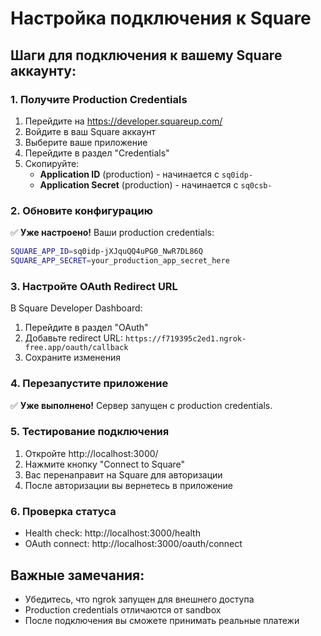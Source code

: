 # Настройка подключения к Square

## Шаги для подключения к вашему Square аккаунту:

### 1. Получите Production Credentials

1. Перейдите на https://developer.squareup.com/
2. Войдите в ваш Square аккаунт
3. Выберите ваше приложение
4. Перейдите в раздел "Credentials"
5. Скопируйте:
   - **Application ID** (production) - начинается с `sq0idp-`
   - **Application Secret** (production) - начинается с `sq0csb-`

### 2. Обновите конфигурацию

✅ **Уже настроено!** Ваши production credentials:

```bash
SQUARE_APP_ID=sq0idp-jXJquQQ4uPG0_NwR7DL86Q
SQUARE_APP_SECRET=your_production_app_secret_here
```

### 3. Настройте OAuth Redirect URL

В Square Developer Dashboard:

1. Перейдите в раздел "OAuth"
2. Добавьте redirect URL: `https://f719395c2ed1.ngrok-free.app/oauth/callback`
3. Сохраните изменения

### 4. Перезапустите приложение

✅ **Уже выполнено!** Сервер запущен с production credentials.

### 5. Тестирование подключения

1. Откройте http://localhost:3000/
2. Нажмите кнопку "Connect to Square"
3. Вас перенаправит на Square для авторизации
4. После авторизации вы вернетесь в приложение

### 6. Проверка статуса

- Health check: http://localhost:3000/health
- OAuth connect: http://localhost:3000/oauth/connect

## Важные замечания:

- Убедитесь, что ngrok запущен для внешнего доступа
- Production credentials отличаются от sandbox
- После подключения вы сможете принимать реальные платежи
